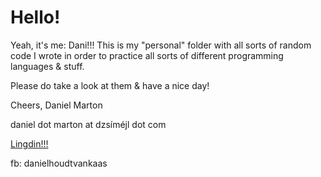 # Hello!

Yeah, it's me: Dani!!! This is my "personal" folder with all sorts of random code I wrote in order to practice all sorts of different programming languages & stuff.

Please do take a look at them & have a nice day!

Cheers,
Daniel Marton 

daniel dot marton at dzsíméjl dot com

[Lingdin!!!](https://www.linkedin.com/in/martondanidani)

fb: danielhoudtvankaas
